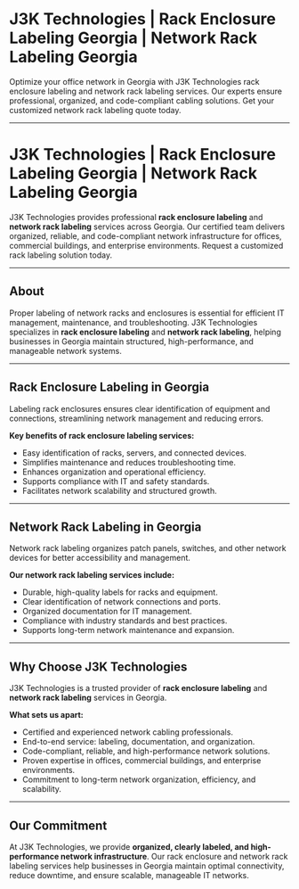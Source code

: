 # J3K Technologies | Rack Enclosure Labeling Georgia | Network Rack Labeling Georgia

Optimize your office network in Georgia with J3K Technologies rack enclosure labeling and network rack labeling services. Our experts ensure professional, organized, and code-compliant cabling solutions. Get your customized network rack labeling quote today.

---

# J3K Technologies | Rack Enclosure Labeling Georgia | Network Rack Labeling Georgia

J3K Technologies provides professional **rack enclosure labeling** and **network rack labeling** services across Georgia. Our certified team delivers organized, reliable, and code-compliant network infrastructure for offices, commercial buildings, and enterprise environments. Request a customized rack labeling solution today.

---

## About

Proper labeling of network racks and enclosures is essential for efficient IT management, maintenance, and troubleshooting. J3K Technologies specializes in **rack enclosure labeling** and **network rack labeling**, helping businesses in Georgia maintain structured, high-performance, and manageable network systems.

---

## Rack Enclosure Labeling in Georgia

Labeling rack enclosures ensures clear identification of equipment and connections, streamlining network management and reducing errors.  

**Key benefits of rack enclosure labeling services:**  
- Easy identification of racks, servers, and connected devices.  
- Simplifies maintenance and reduces troubleshooting time.  
- Enhances organization and operational efficiency.  
- Supports compliance with IT and safety standards.  
- Facilitates network scalability and structured growth.

---

## Network Rack Labeling in Georgia

Network rack labeling organizes patch panels, switches, and other network devices for better accessibility and management.  

**Our network rack labeling services include:**  
- Durable, high-quality labels for racks and equipment.  
- Clear identification of network connections and ports.  
- Organized documentation for IT management.  
- Compliance with industry standards and best practices.  
- Supports long-term network maintenance and expansion.

---

## Why Choose J3K Technologies

J3K Technologies is a trusted provider of **rack enclosure labeling** and **network rack labeling** services in Georgia.  

**What sets us apart:**  
- Certified and experienced network cabling professionals.  
- End-to-end service: labeling, documentation, and organization.  
- Code-compliant, reliable, and high-performance network solutions.  
- Proven expertise in offices, commercial buildings, and enterprise environments.  
- Commitment to long-term network organization, efficiency, and scalability.

---

## Our Commitment

At J3K Technologies, we provide **organized, clearly labeled, and high-performance network infrastructure**. Our rack enclosure and network rack labeling services help businesses in Georgia maintain optimal connectivity, reduce downtime, and ensure scalable, manageable IT networks.
